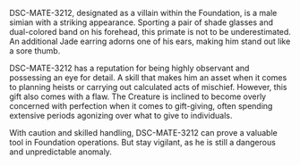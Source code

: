 DSC-MATE-3212, designated as a villain within the Foundation, is a male simian with a striking appearance. Sporting a pair of shade glasses and dual-colored band on his forehead, this primate is not to be underestimated. An additional Jade earring adorns one of his ears, making him stand out like a sore thumb.

DSC-MATE-3212 has a reputation for being highly observant and possessing an eye for detail. A skill that makes him an asset when it comes to planning heists or carrying out calculated acts of mischief. However, this gift also comes with a flaw. The Creature is inclined to become overly concerned with perfection when it comes to gift-giving, often spending extensive periods agonizing over what to give to individuals. 

With caution and skilled handling, DSC-MATE-3212 can prove a valuable tool in Foundation operations. But stay vigilant, as he is still a dangerous and unpredictable anomaly.